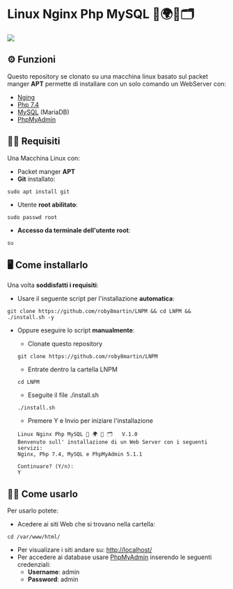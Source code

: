 # **L**inux **N**ginx **P**hp **M**ySQL 🐧🌍🐘🗂️

<a href="https://github.com/roby8martin/LNPM/releases"><img src="https://img.shields.io/github/release/roby8martin/LNPM?style=flat-square"></a>

## ⚙️ Funzioni
Questo repository se clonato su una macchina linux basato sul packet manger **APT** permette di installare con un solo comando un WebServer con:
  - [Nging](https://www.nginx.com/) 
  - [Php 7.4](https://www.php.net/)
  - [MySQL](https://mariadb.org/) (MariaDB)
  - [PhpMyAdmin](https://www.phpmyadmin.net/)

## 🧑‍💻 Requisiti
Una Macchina Linux con:
  - Packet manger **APT**
  - **Git** installato:
  ```
  sudo apt install git
  ```
  - Utente **root abilitato**:
  ```
  sudo passwd root
  ```
  - **Accesso da terminale dell'utente root**:
  ```
  su
  ```
  
## 🖥️ Come installarlo
Una volta **soddisfatti i requisiti**:
  - Usare il seguente script per l'installazione **automatica**:
  ```
  git clone https://github.com/roby8martin/LNPM && cd LNPM && ./install.sh -y
  ```
  
  
  - Oppure eseguire lo script **manualmente**:
    - Clonate questo repository 
    ```
    git clone https://github.com/roby8martin/LNPM
    ```

    - Entrate dentro la cartella LNPM
    ```
    cd LNPM
    ```

    - Eseguite il file ./install.sh
    ```
    ./install.sh
    ```
    - Premere Y e Invio per iniziare l'installazione
    ```
    Linux Nginx Php MySQL 🐧 🌍 🐘 🗂️   V.1.0
    Benvenuto sull' installazione di un Web Server con i seguenti servizi:
    Nginx, Php 7.4, MySQL e PhpMyAdmin 5.1.1

    Continuare? (Y/n):
    Y
    ```

## 🧑‍💻 Come usarlo
Per usarlo potete:
  - Acedere ai siti Web che si trovano nella cartella:
  ```
  cd /var/www/html/
  ```
  - Per visualizare i siti andare su: [http://localhost/](http://localhost/)
  - Per accedere ai database usare [PhpMyAdmin](http://localhost/phpmyadmin) inserendo le seguenti credenziali:
    -  **Username**: admin
    -  **Password**: admin
    
